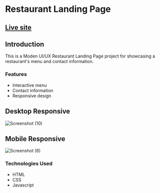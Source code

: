 <h1>Restaurant Landing Page</h1>
<h2><a href="https://goldentastekitchen.netlify.app">Live site</a></h2>

<h2>Introduction</h2>
<p>This is a Moden UI/UX Restaurant Landing Page project for showcasing a restaurant's menu and contact information.</p>

<h3>Features</h3>
<ul>
  <li>Interactive menu</li>
  <li>Contact information</li>
  <li>Responsive design</li>
</ul>

<h2>Desktop Responsive</h2>

![Screenshot (10)](https://github.com/arosayru/Frontend_Project-Resturent_Website/assets/107207994/768f648f-7a06-44e3-97cd-c5f15afe0abd)

<h2>Mobile Responsive</h2>

![Screenshot (8)](https://github.com/arosayru/Frontend_Project-Resturent_Website/assets/107207994/36c2c509-0c82-4072-8b01-8d4f65e84a09)

<h3>Technologies Used</h3>
<ul>
  <li>HTML</li>
  <li>CSS</li>
  <li>Javascript</li>
</ul>
